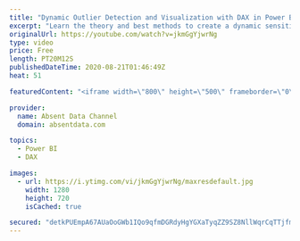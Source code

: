 ```yaml
---
title: "Dynamic Outlier Detection and Visualization with DAX in Power BI"
excerpt: "Learn the theory and best methods to create a dynamic sensitive outlier detectionand customize it to your particular dataset."
originalUrl: https://youtube.com/watch?v=jkmGgYjwrNg
type: video
price: Free
length: PT20M12S
publishedDateTime: 2020-08-21T01:46:49Z
heat: 51

featuredContent: "<iframe width=\"800\" height=\"500\" frameborder=\"0\" src=\"https://www.youtube.com/embed/jkmGgYjwrNg\" allow=\"accelerometer; autoplay; encrypted-media; gyroscope; picture-in-picture\" allowfullscreen></iframe>"

provider:
  name: Absent Data Channel
  domain: absentdata.com

topics:
  - Power BI
  - DAX

images:
  - url: https://i.ytimg.com/vi/jkmGgYjwrNg/maxresdefault.jpg
    width: 1280
    height: 720
    isCached: true

secured: "detkPUEmpA67AUaOoGWb1IQo9qfmDGRdyHgYGXaTyqZZ9SZ8NllWqrCqTTjfmB/EZ/S479lq1arRuAKxNdC4MDWcrl5NXJ8brGIq7XqepUVKDG7p1CObuCT+KR1zIqsZRjEv3KB8rJ8KoNRxGOQx/KD6BShoFQKZWnCZA0llkdFWMllgwfdNSkXkSTul0+RZ+W4HUoeiYwj3pmsz2abP3XGdUTh7QUc0OXZYqZvaOB1LuJzFkAdKHpDsePdOXd5sW4JArrQaKrRSrMhcgcR5uwLM0J00JenSqi2IDyFEUSFAIUcr5KVQa6/WNArRf0CRRFS7bo9Gq3wt4j0rAmqQzPAmmoIQa243xs/pp6eP1pZjfCklA+boKK2VpYwAOnzlCHo4EJ284pug0Hvn0mkYsBhtHVMg5se/+rFBIZUQcKE=;3oSzPTM+x5kKsLFfdEWhjA=="
---
```


